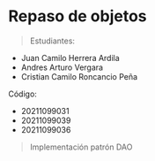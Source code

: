 # Repaso de objetos
> Estudiantes:
- Juan Camilo Herrera Ardila
- Andres Arturo Vergara 
- Cristian Camilo Roncancio Peña

Código:
- 20211099031
- 20211099039
- 20211099036
> Implementación patrón DAO
